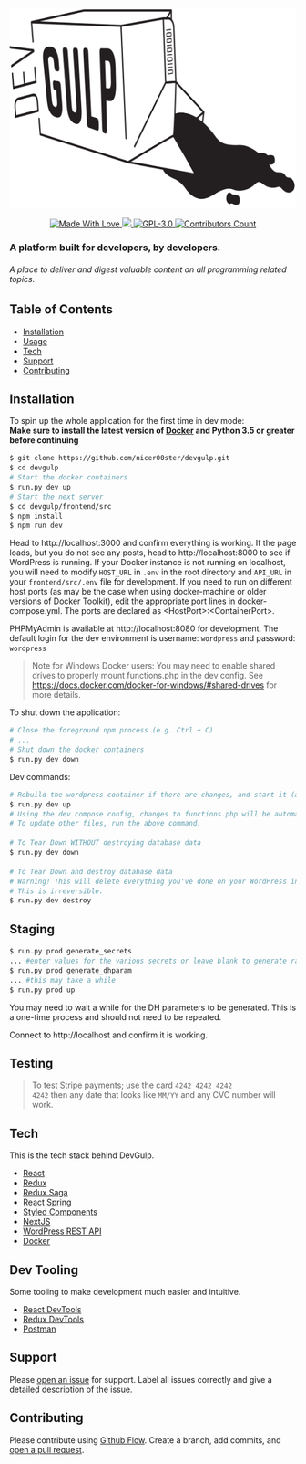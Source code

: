 <p align="center">
  <img src="https://github.com/nicer00ster/devgulp/blob/master/devgulp.png?raw=true" width="600" height="350"  alt="DevGulp Logo"/>
</p>

<p align="center">
    <a aria-label="DevGulp Logo" href="https://github.com/devgulp">
      <img src="https://img.shields.io/badge/❤️%20MADE%20WITH%20LOVE%20❤️-1f222e.svg?style=for-the-badge&labelColor=1f222e" alt="Made With Love">
    </a>
    <a aria-label="DevGulp Discord" href="https://discordapp.com/channels/642423850390388780">
      <img src="https://img.shields.io/discord/642423850390388780?color=%237189DA&label=Discord&style=for-the-badge&labelColor=1f222e">
    </a>
    <a aria-label="License" href="https://raw.githubusercontent.com/nicer00ster/devgulp/master/LICENSE">
      <img alt="GPL-3.0" src="https://img.shields.io/github/license/nicer00ster/devgulp?color=92c5f8&style=for-the-badge&labelColor=1f222e">
    </a>
    <a aria-label="Contributors" href="https://github.com/nicer00ster/devgulp/settings/collaboration">
      <img alt="Contributors Count" src="https://img.shields.io/github/contributors-anon/nicer00ster/devgulp?color=80dad3&style=for-the-badge&labelColor=1f222e">
    </a>
</p>

### A platform built for developers, by developers.
###### A place to deliver and digest valuable content on all programming related topics.

## Table of Contents

- [Installation](#installation)
- [Usage](#usage)
- [Tech](#tech)
- [Support](#support)
- [Contributing](#contributing)

## Installation

To spin up the whole application for the first time in dev mode:
<br/>
**Make sure to install the latest version of [Docker](https://www.docker.com/) and Python 3.5 or greater before continuing**
```sh
$ git clone https://github.com/nicer00ster/devgulp.git
$ cd devgulp
# Start the docker containers
$ run.py dev up
# Start the next server
$ cd devgulp/frontend/src
$ npm install
$ npm run dev
```

Head to http://localhost:3000 and confirm everything is working. If the page loads, but you do not see any posts, head to http://localhost:8000 to see if WordPress is running. If your Docker instance is not running on localhost, you will need to modify `HOST_URL` in `.env` in the root directory and `API_URL` in your `frontend/src/.env` file for development. If you need to run on different host ports (as may be the case when using docker-machine or older versions of Docker Toolkit), edit the appropriate port lines in docker-compose.yml. The ports are declared as \<HostPort\>:\<ContainerPort\>.

PHPMyAdmin is available at http://localhost:8080 for development. The default login for the dev environment is username: `wordpress` and password: `wordpress`

> Note for Windows Docker users: You may need to enable shared drives to properly mount functions.php in the dev config. See https://docs.docker.com/docker-for-windows/#shared-drives for more details.

To shut down the application:
```sh
# Close the foreground npm process (e.g. Ctrl + C)
# ...
# Shut down the docker containers
$ run.py dev down
```

Dev commands:
<br />
```sh
# Rebuild the wordpress container if there are changes, and start it (as well as the db + phpmyadmin)
$ run.py dev up
# Using the dev compose config, changes to functions.php will be automatically reflected in WordPress
# To update other files, run the above command.

# To Tear Down WITHOUT destroying database data
$ run.py dev down

# To Tear Down and destroy database data
# Warning! This will delete everything you've done on your WordPress instance, including all posts and user accounts.
# This is irreversible.
$ run.py dev destroy
```

## Staging

```sh
$ run.py prod generate_secrets
... #enter values for the various secrets or leave blank to generate random values
$ run.py prod generate_dhparam
... #this may take a while
$ run.py prod up
```

You may need to wait a while for the DH parameters to be generated. This is a one-time process and should not need to be repeated.

Connect to http://localhost and confirm it is working.


## Testing

> To test Stripe payments; use the card <code>4242 4242 4242 4242</code> then any date that looks like <code>MM/YY</code> and any CVC number will work.

## Tech

This is the tech stack behind DevGulp.
- [React](https://reactjs.org/)
- [Redux](https://redux.js.org/)
- [Redux Saga](https://redux-saga.js.org/)
- [React Spring](https://www.react-spring.io/)
- [Styled Components](https://www.styled-components.com/)
- [NextJS](https://nextjs.org/)
- [WordPress REST API](https://developer.wordpress.org/rest-api/)
- [Docker](https://www.docker.com/)


## Dev Tooling

Some tooling to make development much easier and intuitive.
- [React DevTools](https://chrome.google.com/webstore/detail/react-developer-tools/fmkadmapgofadopljbjfkapdkoienihi?hl=en)
- [Redux DevTools](https://chrome.google.com/webstore/detail/redux-devtools/lmhkpmbekcpmknklioeibfkpmmfibljd?hl=en)
- [Postman](https://www.getpostman.com/)

## Support

Please [open an issue](https://github.com/nicer00ster/devgulp/issues) for support.
Label all issues correctly and give a detailed description of the issue.

## Contributing

Please contribute using [Github Flow](https://guides.github.com/introduction/flow/). Create a branch, add commits, and [open a pull request](https://github.com/nicer00ster/devgulp/compare/).
